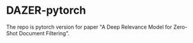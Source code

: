 # DAZER-pytorch
 The repo is pytorch version for paper "A Deep Relevance Model for Zero-Shot Document Filtering". 
